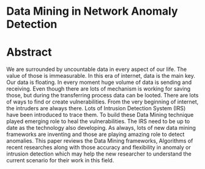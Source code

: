 # Data Mining in Network Anomaly Detection
# Abstract
We are surrounded by uncountable data in every aspect of our life. The value of those is immeasurable. In this era of internet, data is the main key. Our data is floating. In every moment huge volume of data is sending and receiving. Even though there are lots of mechanism is working for saving those, but during the transferring process data can be looted. There are lots of ways to find or create vulnerabilities. From the very beginning of internet, the intruders are always there. Lots of Intrusion Detection System (IRS) have been introduced to trace them. To build these Data Mining technique played emerging role to heal the vulnerabilities. The IRS need to be up to date as the technology also developing. As always, lots of new data mining frameworks are inventing and those are playing amazing role to detect anomalies. This paper reviews the Data Mining frameworks, Algorithms of recent researches along with those accuracy and flexibility in anomaly or intrusion detection which may help the new researcher to understand the current scenario for their work in this field.
